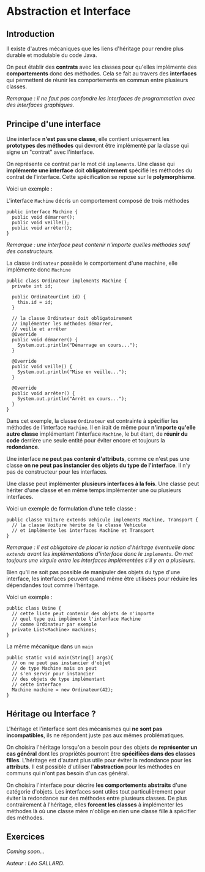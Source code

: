 # Abstraction et Interface

## Introduction

Il existe d'autres mécaniques que les liens d'héritage pour rendre plus durable et modulable du code Java.

On peut établir des **contrats** avec les classes pour qu'elles implémente des **comportements** donc des méthodes. Cela se fait au travers des **interfaces** qui permettent de réunir les comportements en commun entre plusieurs classes.

_Remarque : il ne faut pas confondre les interfaces de programmation avec des interfaces graphiques._

## Principe d'une interface

Une interface **n'est pas une classe**, elle contient uniquement les **prototypes des méthodes** qui devront être implémenté par la classe qui signe un "contrat" avec l'interface.

On représente ce contrat par le mot clé `implements`. Une classe qui **implémente une interface** doit **obligatoirement** spécifié les méthodes du contrat de l'interface. Cette spécification se repose sur le **polymorphisme**.

Voici un exemple :

L'interface `Machine` décris un comportement composé de trois méthodes

```
public interface Machine {
  public void démarrer();
  public void veille();
  public void arrêter();
}
```

_Remarque : une interface peut contenir n'importe quelles méthodes sauf des constructeurs._

La classe `Ordinateur` possède le comportement d'une machine, elle implémente donc `Machine`

```
public class Ordinateur implements Machine {
  private int id;

  public Ordinateur(int id) {
    this.id = id;
  }

  // la classe Ordinateur doit obligatoirement
  // implémenter les méthodes démarrer,
  // veille et arrêter
  @Override
  public void démarrer() {
    System.out.println("Démarrage en cours...");
  }

  @Override
  public void veille() {
    System.out.println("Mise en veille...");
  }

  @Override
  public void arrêter() {
    System.out.println("Arrêt en cours...");
  }
}
```

Dans cet exemple, la classe `Ordinateur` est contrainte à spécifier les méthodes de l'interface `Machine`. Il en irait de même pour **n'importe qu'elle autre classe** implémentant l'interface `Machine`, le but étant, de **réunir du code** derrière une seule entité pour éviter encore et toujours la **redondance**.

Une interface **ne peut pas contenir d'attributs**, comme ce n'est pas une classe **on ne peut pas instancier des objets du type de l'interface**. Il n'y pas de constructeur pour les interfaces.

Une classe peut implémenter **plusieurs interfaces à la fois**. Une classe peut hériter d'une classe et en même temps implémenter une ou plusieurs interfaces.

Voici un exemple de formulation d'une telle classe :

```
public classe Voiture extends Vehicule implements Machine, Transport {
  // la classe Voiture hérite de la classe Vehicule
  // et implémente les interfaces Machine et Transport
}
```

_Remarque : il est obligatoire de placer la notion d'héritage éventuelle donc `extends` avant les implémentations d'interface donc le `implements`. On met toujours une virgule entre les interfaces implémentées s'il y en a plusieurs._

Bien qu'il ne soit pas possible de manipuler des objets du type d'une interface, les interfaces peuvent quand même être utilisées pour réduire les dépendandes tout comme l'héritage.

Voici un exemple :

```
public class Usine {
  // cette liste peut contenir des objets de n'importe
  // quel type qui implémente l'interface Machine
  // comme Ordinateur par exemple
  private List<Machine> machines;
}
```

La même mécanique dans un `main`

```
public static void main(String[] args){
  // on ne peut pas instancier d'objet
  // de type Machine mais on peut
  // s'en servir pour instancier
  // des objets de type implémentant
  // cette interface
  Machine machine = new Ordinateur(42);
}
```

## Héritage ou Interface ?

L'héritage et l'interface sont des mécanismes qui **ne sont pas incompatibles**, ils ne répondent juste pas aux mêmes problématiques.

On choisira l'héritage lorsqu'on a besoin pour des objets de **représenter un cas général** dont les propriétés pourront être **spécifiées dans des classes filles**. L'héritage est d'autant plus utile pour éviter la redondance pour les **attributs**. Il est possible d'utiliser l'**abstraction** pour les méthodes en communs qui n'ont pas besoin d'un cas général.

On choisira l'interface pour décrire **les comportements abstraits** d'une catégorie d'objets. Les interfaces sont utiles tout particulièrement pour éviter la redondance sur des méthodes entre plusieurs classes. De plus contrairement à l'héritage, elles **forcent les classes** à implémenter les méthodes là où une classe mère n'oblige en rien une classe fille à spécifier des méthodes.

## Exercices

_Coming soon..._

_Auteur : Léo SALLARD._
